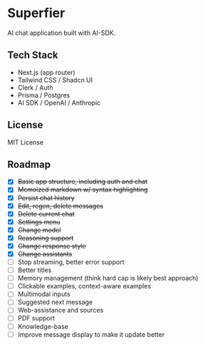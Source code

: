 # Superfier

AI chat application built with AI-SDK.

## Tech Stack

- Next.js (app router)
- Tailwind CSS / Shadcn UI
- Clerk / Auth
- Prisma / Postgres
- AI SDK / OpenAI / Anthropic

## License

MIT License

## Roadmap

- [x] ~~Basic app structure, including auth and chat~~
- [x] ~~Memoized markdown w/ syntax highlighting~~
- [x] ~~Persist chat history~~
- [x] ~~Edit, regen, delete messages~~
- [x] ~~Delete current chat~~
- [x] ~~Settings menu~~
- [x] ~~Change model~~
- [x] ~~Reasoning support~~
- [x] ~~Change response style~~
- [x] ~~Change assistants~~
- [ ] Stop streaming, better error support
- [ ] Better titles
- [ ] Memory management (think hard cap is likely best approach)
- [ ] Clickable examples, context-aware examples
- [ ] Multimodal inputs
- [ ] Suggested next message
- [ ] Web-assistance and sources
- [ ] PDF support
- [ ] Knowledge-base
- [ ] Improve message display to make it update better
